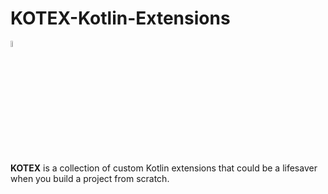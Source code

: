# KOTEX-Kotlin-Extensions
<div align="center-vertical">
<img src="https://user-images.githubusercontent.com/62587060/230646654-4faa2335-0340-4414-974f-2554c09fe08c.png"  width="5%" height="5%">
<br>
<b>KOTEX</b> is a collection of custom Kotlin extensions that could be a lifesaver  when you build a project from scratch.
</div>
